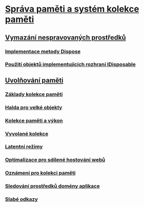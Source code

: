 # [Správa paměti a systém kolekce paměti](memory-management-and-gc.md)
## [Vymazání nespravovaných prostředků](unmanaged.md)
### [Implementace metody Dispose](implementing-dispose.md)
### [Použití objektů implementujících rozhraní IDisposable](using-objects.md)
## [Uvolňování paměti](index.md)
### [Základy kolekce paměti](fundamentals.md)
### [Halda pro velké objekty](large-object-heap.md)
### [Kolekce paměti a výkon](performance.md)
### [Vyvolané kolekce](induced.md)
### [Latentní režimy](latency.md)
### [Optimalizace pro sdílené hostování webů](optimization-for-shared-web-hosting.md)
### [Oznámení pro kolekci paměti](notifications.md)
### [Sledování prostředků domény aplikace](app-domain-resource-monitoring.md)
### [Slabé odkazy](weak-references.md)
